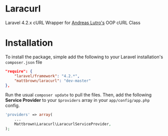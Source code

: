 Laracurl
========

Laravel 4.2.x cURL Wrapper for [Andreas Lutro's](https://github.com/anlutro/php-curl) OOP cURL Class

# Installation
To install the package, simple add the following to your Laravel installation's `composer.json` file

```json
"require": {
	"laravel/framework": "4.2.*",
	"mattbrown/laracurl": "dev-master"        
},
```

Run the usual `composer update` to pull the files.  Then, add the following **Service Provider** to your `$providers` array in your `app/config/app.php` config.

```php
'providers' => array(
	...
	Mattbrown\Laracurl\LaracurlServiceProvider,
);
```

